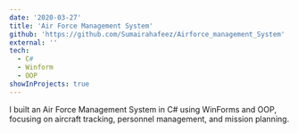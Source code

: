 ```yaml
---
date: '2020-03-27'
title: 'Air Force Management System'
github: 'https://github.com/Sumairahafeez/Airforce_management_System'
external: ''
tech:
  - C#
  - Winform
  - OOP
showInProjects: true
---
```


I built an Air Force Management System in C# using WinForms and OOP, focusing on aircraft tracking, personnel management, and mission planning.
